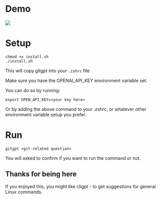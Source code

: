 # Demo

![](https://s2.gifyu.com/images/ezgif.com-cropeffe3d4f0d054178.gif)

# Setup

```
chmod +x install.sh
./install.sh
```

This will copy gitgpt into your ```.zshrc``` file

Make sure you have the OPENAI_API_KEY environment variable set.

You can do so by running:

```export OPEN_API_KEY=<your key here>```

Or by adding the above command to your .zshrc, or whatever other environment variable setup you prefer. 

# Run

```gitgpt <git-related question>```

You will asked to confirm if you want to run the command or not.

## Thanks for being here

If you enjoyed this, you might like cligpt - to get suggestions for general Linux commands.

